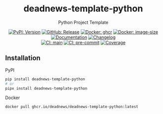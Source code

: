 <div align="center">

# deadnews-template-python

Python Project Template

<p align="center">

<a href="https://pypi.org/project/deadnews-template-python"><img src="https://img.shields.io/pypi/v/deadnews-template-python?logo=pypi&logoColor=white" alt="PyPI: Version"></a>
<a href="https://github.com/deadnews/deadnews-template-python/releases/latest"><img src="https://img.shields.io/github/v/release/deadnews/deadnews-template-python?logo=github&logoColor=white" alt="GitHub: Release"></a>
<a href="https://github.com/deadnews/deadnews-template-python/pkgs/container/deadnews-template-python"><img src="https://img.shields.io/badge/docker-ghcr-blue.svg?logo=github&logoColor=white" alt="Docker: ghcr"></a>
<a href="https://github.com/deadnews/deadnews-template-python/pkgs/container/deadnews-template-python"><img src="https://ghcr-badge.egpl.dev/deadnews/deadnews-template-python/size?color=%230e80c0" alt="Docker: image-size"></a>
<br>
<a href="https://deadnews.github.io/deadnews-template-python"><img src="https://img.shields.io/badge/documentation-gray.svg?logo=materialformkdocs&logoColor=white" alt="Documentation"></a>
<a href="https://github.com/deadnews/deadnews-template-python/blob/main/CHANGELOG.md"><img src="https://img.shields.io/badge/changelog-gray.svg?logo=github&logoColor=white" alt="Changelog"></a>
<br>
<a href="https://github.com/deadnews/deadnews-template-python/actions/workflows/main.yml"><img src="https://img.shields.io/github/actions/workflow/status/deadnews/deadnews-template-python/main.yml?branch=main&logo=github&logoColor=white&label=main" alt="CI: main"></a>
<a href="https://results.pre-commit.ci/latest/github/deadnews/deadnews-template-python/main"><img src="https://results.pre-commit.ci/badge/github/DeadNews/deadnews-template-python/main.svg" alt="CI: pre-commit"></a>
<a href="https://codecov.io/gh/deadnews/deadnews-template-python"><img src="https://img.shields.io/codecov/c/github/deadnews/deadnews-template-python?token=OCZDZIYPMC&logo=codecov&logoColor=white" alt="Coverage"></a>

</p>

</div>

## Installation

PyPI

```sh
pip install deadnews-template-python
# or
pipx install deadnews-template-python
```

Docker

```sh
docker pull ghcr.io/deadnews/deadnews-template-python:latest
```
